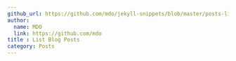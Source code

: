 ```yaml
---
github_url: https://github.com/mdo/jekyll-snippets/blob/master/posts-list.html
author:
  name: MDO
  link: https://github.com/mdo
title : List Blog Posts
category: Posts
---
```

